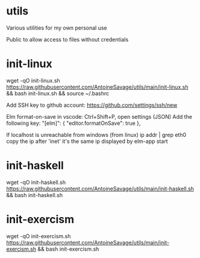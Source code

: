 # utils

Various utilities for my own personal use

Public to allow access to files without credentials

# init-linux
wget -qO init-linux.sh https://raw.githubusercontent.com/AntoineSavage/utils/main/init-linux.sh && bash init-linux.sh && source ~/.bashrc

Add SSH key to github account: https://github.com/settings/ssh/new

Elm format-on-save in vscode:
Ctrl+Shift+P, open settings (JSON)
Add the following key:
"[elm]": {
    "editor.formatOnSave": true
},

If localhost is unreachable from windows
(from linux) ip addr | grep eth0
copy the ip after 'inet'
it's the same ip displayed by elm-app start

# init-haskell
wget -qO init-haskell.sh https://raw.githubusercontent.com/AntoineSavage/utils/main/init-haskell.sh && bash init-haskell.sh

# init-exercism
wget -qO init-exercism.sh https://raw.githubusercontent.com/AntoineSavage/utils/main/init-exercism.sh && bash init-exercism.sh
